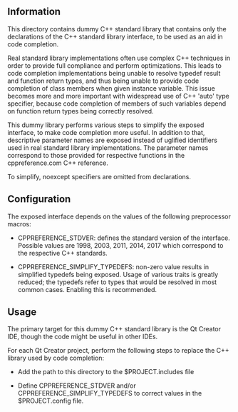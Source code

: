 
  Information
  -----------

This directory contains dummy C++ standard library that contains only the
declarations of the C++ standard library interface, to be used as an aid in
code completion.

Real standard library implementations often use complex C++ techniques in order
to provide full compliance and perform optimizations. This leads to code
completion implementations being unable to resolve typedef result and function
return types, and thus being unable to provide code completion of class members
when given instance variable. This issue becomes more and more important with
widespread use of C++ 'auto' type specifier, because code completion of members
of such variables depend on function return types being correctly resolved.

This dummy library performs various steps to simplify the exposed interface, to
make code completion more useful. In addition to that, descriptive parameter
names are exposed instead of uglified identifiers used in real standard library
implementations. The parameter names correspond to those provided for
respective functions in the cppreference.com C++ reference.

To simplify, noexcept specifiers are omitted from declarations.

  Configuration
  -------------

The exposed interface depends on the values of the following preprocessor
macros:

 - CPPREFERENCE_STDVER: defines the standard version of the interface. Possible
   values are 1998, 2003, 2011, 2014, 2017 which correspond to the respective
   C++ standards.

 - CPPREFERENCE_SIMPLIFY_TYPEDEFS: non-zero value results in simplified
   typedefs being exposed. Usage of various traits is greatly reduced; the
   typedefs refer to types that would be resolved in most common cases.
   Enabling this is recommended.

  Usage
  -----

The primary target for this dummy C++ standard library is the Qt Creator IDE,
though the code might be useful in other IDEs.

For each Qt Creator project, perform the following steps to replace the
C++ library used by code completion:

 - Add the path to this directory to the $PROJECT.includes file

 - Define CPPREFERENCE_STDVER and/or CPPREFERENCE_SIMPLIFY_TYPEDEFS to correct
   values in the $PROJECT.config file.
